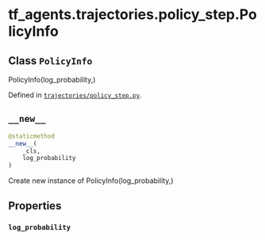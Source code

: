<div itemscope itemtype="http://developers.google.com/ReferenceObject">
<meta itemprop="name" content="tf_agents.trajectories.policy_step.PolicyInfo" />
<meta itemprop="path" content="Stable" />
<meta itemprop="property" content="log_probability"/>
<meta itemprop="property" content="__new__"/>
</div>

# tf_agents.trajectories.policy_step.PolicyInfo

## Class `PolicyInfo`

PolicyInfo(log_probability,)





Defined in [`trajectories/policy_step.py`](https://github.com/tensorflow/agents/tree/master/tf_agents/trajectories/policy_step.py).

<!-- Placeholder for "Used in" -->


<h2 id="__new__"><code>__new__</code></h2>

``` python
@staticmethod
__new__(
    _cls,
    log_probability
)
```

Create new instance of PolicyInfo(log_probability,)



## Properties

<h3 id="log_probability"><code>log_probability</code></h3>





